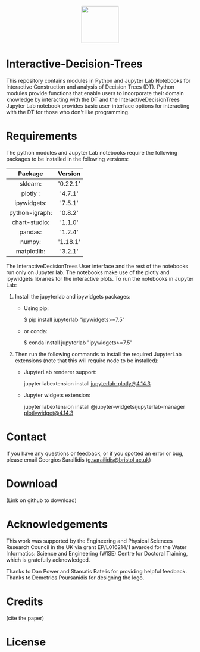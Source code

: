 <p align="center">
    <img width="100" height="100" src="https://github.com/Sarailidis/Interactive-Decision-Trees/edit/main/logo.png">
</p>

# Interactive-Decision-Trees
This repository contains modules in Python and Jupyter Lab Notebooks for Interactive Construction and analysis of Decision Trees (DT). Python modules provide functions that enable users to incorporate their domain knowledge by interacting with the DT and the InteractiveDecisionTrees Jupyter Lab notebook provides basic user-interface options for interacting with the DT for those who don't like programming.


# Requirements

The python modules and Jupyter Lab notebooks require the following packages to be installed in the following versions:

|Package      |   Version |
|:-----------:|:---------:|    
|sklearn:     |  '0.22.1' |
|plotly :     |   '4.7.1' | 
|ipywidgets:  |   '7.5.1' |  
|python-igraph:      |   '0.8.2' |
|chart-studio:|   '1.1.0' |
|pandas:      |   '1.2.4' |
|numpy:       |  '1.18.1' |
|matplotlib:  |   '3.2.1' |

The InteractiveDecisionTrees User interface and the rest of the notebooks run only on Jupyter lab. The notebooks make use of the plotly and ipywidgets libraries for the interactive plots. To run the notebooks in Jupyter Lab:

1) Install the jupyterlab and ipywidgets packages:

    - Using pip:
        
        $ pip install jupyterlab "ipywidgets>=7.5"

    - or conda:

        $ conda install jupyterlab "ipywidgets>=7.5"

2) Then run the following commands to install the required JupyterLab extensions (note that this will require node to be installed):

    - JupyterLab renderer support:
    
        jupyter labextension install jupyterlab-plotly@4.14.3

    - Jupyter widgets extension:
    
        jupyter labextension install @jupyter-widgets/jupyterlab-manager plotlywidget@4.14.3



# Contact
If you have any questions or feedback, or if you spotted an error or bug, please email Georgios Sarailidis (g.sarailidis@bristol.ac.uk)

# Download
(Link on github to download)

# Acknowledgements
This work was supported by the Engineering and Physical Sciences Research Council in the UK via grant EP/L016214/1 awarded for the Water Informatics: Science and Engineering (WISE) Centre for Doctoral Training, which is gratefully acknowledged.

Thanks to Dan Power and Stamatis Batelis for providing helpful feedback. Thanks to Demetrios Poursanidis for designing the logo.

# Credits
(cite the paper)

# License
